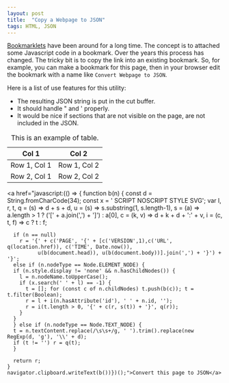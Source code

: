 ```yaml
---
layout: post
title:  "Copy a Webpage to JSON"
tags: HTML, JSON
---
```


[Bookmarklets][BM] have been around for a long time.
The concept is to attached some Javascript code in a bookmark.
Over the years this process has changed.
The tricky bit is to copy the link into an existing bookmark.
So, for example, you can make a bookmark for this page,
then in your browser edit the bookmark with a name like
`Convert Webpage to JSON`.

Here is a list of use features for this utility:
- The resulting JSON string is put in the cut buffer.
- It should handle " and ' properly.
- It would be nice if sections that are not visible on the page, are not included in the JSON.

<table id="2x2">
<caption>This is an example of table.</caption>
<thead><tr><th>Col 1</th><th>Col 2</th></tr></thead>
<tbody>
<tr><td>Row 1, Col 1</td><td>Row 1, Col 2</td></tr>
<tr><td>Row 2, Col 1</td><td>Row 2, Col 2</td></tr>
</tbody>
</table>

<a href="javascript:(() => {
    function b(n) {
      const d = String.fromCharCode(34);
      const x = ' SCRIPT NOSCRIPT STYLE SVG';
      var l, r, t,
      q = (s) => d + s + d,
      u = (s) => s.substring(1, s.length-1),
      s = (a) => a.length > 1 ? ('[' + a.join(',') + ']') : a[0],
      c = (k, v) => d + k + d + ':' + v,
      i = (c, t, f) => c ? t : f;

      if (n == null)
        r = '{' + c('PAGE', '{' + [c('VERSION',1),c('URL', q(location.href)), c('TIME', Date.now()),
	          u(b(document.head)), u(b(document.body))].join(',') + '}') + '}';
      else if (n.nodeType == Node.ELEMENT_NODE) {
	  if (n.style.display != 'none' && n.hasChildNodes()) {
	    l = n.nodeName.toUpperCase();
	    if (x.search(' ' + l) == -1) {
  	      t = []; for (const c of n.childNodes) t.push(b(c)); t = t.filter(Boolean);
	      r = l + i(n.hasAttribute('id'), ' ' + n.id, '');
	      r = i(t.length > 0, '{' + c(r, s(t)) + '}', q(r));
	    }
	  }
      } else if (n.nodeType == Node.TEXT_NODE) {
	  t = n.textContent.replace(/\s\s+/g, ' ').trim().replace(new RegExp(d, 'g'), '\\' + d);
	  if (t != '') r = q(t);
      }

      return r;
    }
    navigator.clipboard.writeText(b())})();">Convert this page to JSON</a>

<p style="display:none">This is a non-displayed paragraph</p>

[BM]: https://en.wikipedia.org/wiki/Bookmarklet

